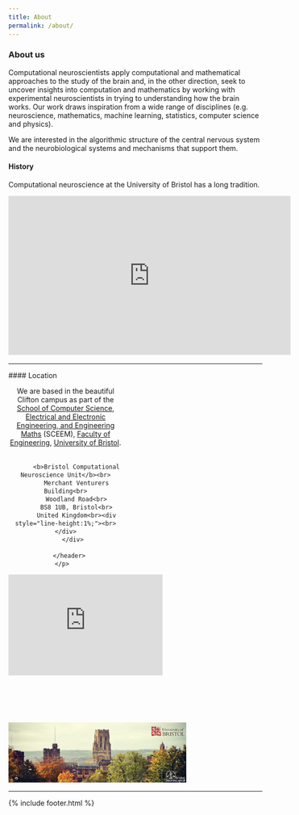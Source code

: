```yaml
---
title: About
permalink: /about/
---
```


### About us
Computational neuroscientists apply computational and mathematical approaches to the study of the brain and, in the other direction, seek to uncover insights into computation and mathematics by working with experimental neuroscientists in trying to understanding how the brain works.​ Our work draws inspiration from a wide range of disciplines (e.g. neuroscience, mathematics, machine learning, statistics, computer science and physics).

We are interested in the algorithmic structure of the central nervous system and the neurobiological systems and mechanisms that support them.


#### History
Computational neuroscience at the University of Bristol has a long tradition.
<br>

<center>
<iframe width="560" height="315" src="https://www.youtube.com/embed/7SXjI7zrluA" frameborder="0" allow="autoplay; encrypted-media" allowfullscreen></iframe>
</center>

<hr>
#### Location
<div class="content list people" style="text-align: left;">
  <div class="list-item-people" style="width: 45%">
    <p class="list-post-title">
      <header class="masthead text-left">
        <div class="content list">
          We are based in the beautiful Clifton campus as part of the <a href="https://www.bristol.ac.uk/engineering/school-sceem/" target="_blank">School of Computer Science, Electrical and Electronic Engineering, and Engineering Maths</a> (SCEEM), <a href="https://www.bristol.ac.uk/engineering/" target="_blank">Faculty of Engineering</a>, <a href="http://www.bristol.ac.uk" target="_blank">University of Bristol</a>.<br> <br>

          <b>Bristol Computational Neuroscience Unit</b><br>
          Merchant Venturers Building<br>
          Woodland Road<br>
          BS8 1UB, Bristol<br>
          United Kingdom<br><div style="line-height:1%;"><br></div>
        </div>

      </header>
      </p>    
   </div>
   <div class="list-item-people">
      <p class="list-post-title">
         <iframe width="135%" height="200px" style="top:-50px;" id="gmap_canvas" src="https://maps.google.com/maps?q=Merchant%20Venturers%20Building%20%20%20%20%20%20%20%20%20%20%20Woodland%20Road%20Bristol%20%20%20%20%20%20%20%20%20%20%20BS8%201UB&t=&z=15&ie=UTF8&iwloc=&output=embed" frameborder="0" scrolling="no" marginheight="0" marginwidth="0"></iframe><style>.mapouter{position:relative;top:-50px;text-align:right;height:200%;width:125%;}.gmap_canvas {overflow:hidden;background:none!important;height:200%;width:125%;}</style>
       </p>
    </div>
</div>
<br><br>
<img class='img-responsive center-block' src="/images/people/UoB2.png" width="70%" height="30%"/>

<hr>
{% include footer.html %}